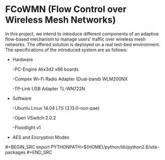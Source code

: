 # FCoWMN (Flow Control over Wireless Mesh Networks)


In this project, we intend to introduce different components of an adaptive flow-based mechanism to manage users' traffic over wireless mesh networks. The offered solution is deployed on a real test-bed environment.
The specifications of the introduced system are as follows:

* Hardware

  -PC-Engine Alix3d2 x86 boards
  
  -Compex Wi-Fi Radio Adapter (Dual-band) WLM200NX
  
  -TP-Link USB Adapter TL-WN722N

* Software

  -Ubuntu Linux 14.04 LTS (3.13.0-non-pae)
  
  -Open VSwitch 2.0.2
  
  -Floodlight v1

* AES and Encryption Modes 

#+BEGIN_SRC
export PYTHONPATH=${HOME}/python/lib/python2.6/site-packages
#+END_SRC
